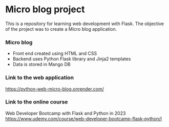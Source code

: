 # Micro blog project #

This is a repository for learning web development with Flask. The objective of the project was to create a Micro blog application.


### Micro blog ###

* Front end created using HTML and CSS
* Backend uses Python Flask library and Jinja2 templates
* Data is stored in Mango DB


### Link to the web application ###

https://python-web-micro-blog.onrender.com/


### Link to the online course ###
Web Developer Bootcamp with Flask and Python in 2023
https://www.udemy.com/course/web-developer-bootcamp-flask-python/l

